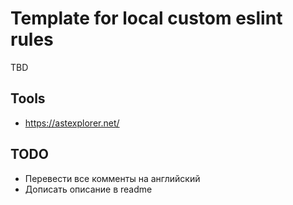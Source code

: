 # Template for local custom eslint rules 
TBD
## Tools
* https://astexplorer.net/

## TODO
* Перевести все комменты на английский
* Дописать описание в readme